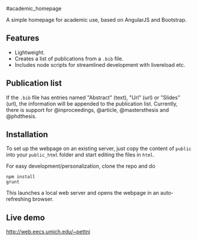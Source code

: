 #academic_homepage

A simple homepage for academic use, based on AngularJS and Bootstrap.

## Features

* Lightweight.
* Creates a list of publications from a `.bib` file.
* Includes node scripts for streamlined development with livereload etc.

## Publication list
If the `.bib` file has entries named "Abstract" (text), "Url" (url) or "Slides" (url), the information will be appended to the publication list. Currently, there is support for @inproceedings, @article, @mastersthesis and @phdthesis.

## Installation

To set up the webpage on an existing server, just copy the content of `public` into your `public_html` folder and start editing the files in `html`.

For easy development/personalization, clone the repo and do
```
npm install
grunt
```
This launches a local web server and opens the webpage in an auto-refreshing browser.

## Live demo

http://web.eecs.umich.edu/~pettni
